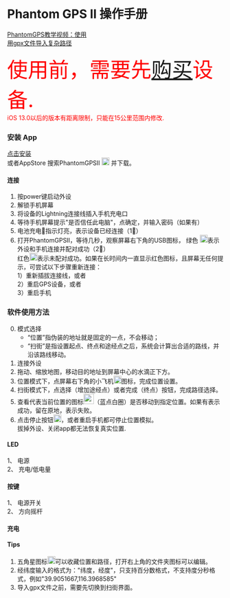 Phantom GPS II 操作手册
==== 
[PhantomGPS教学视频：使用](http://player.youku.com/embed/XNDIyMjg4NTgwMA==)<br>
[用gpx文件导入复杂路径](http://player.youku.com/embed/XNDIyMjg4NTA0NA==)<br>

<font  color="red" size=72>使用前，需要先[购买](http://phantomgps.com)设备.</font><br>
<font  color="red">iOS 13.0以后的版本有距离限制，只能在15公里范围内修改.</font><br>
### 安装 App<br>
   [点击安装](https://apps.apple.com/cn/app/phantomgpsii/id1484343559) <br>或者AppStore 搜索PhantomGPSII <img src="http://phantomgps.com/assets/icon-83.5@2x.png" width="18"> 并下载。

#### 连接
1.	按power键启动外设<br>
2.	解锁手机屏幕<br>
2.	将设备的Lightning连接线插入手机充电口<br>
4.	等待手机屏幕提示"是否信任此电脑"，点确定，并输入密码（如果有）<br>
5.	电池充电🔋指示灯亮，表示设备已经连接（1⃣️）<br>
6.	打开PhantomGPSII，等待几秒，观察屏幕右下角的USB图标， 绿色 <img src="http://phantomgps.com/assets/connected@2x.png" width="18">表示外设和手机连接并配对成功（2⃣️）<br>
红色<img src="http://phantomgps.com/assets/disconnected@2x.png" width="18">表示未配对成功。如果在长时间内一直显示红色图标，且屏幕无任何提示，可尝试以下步骤重新连接：<br>
	1）重新插拔连接线，或者<br>
	2）重启GPS设备，或者<br>
	3）重启手机<br>
### 软件使用方法<br>
0.	模式选择
	- “位置”指伪装的地址就是固定的一点，不会移动；
	- “扫街”是指设置起点、终点和途经点之后，系统会计算出合适的路线，并沿该路线移动。
1.	连接外设
2.	拖动、缩放地图，移动目的地址到屏幕中心的水滴正下方。
3.	位置模式下，点屏幕右下角的小飞机<img src="http://phantomgps.com/assets/flyto_2.png" width="18">图标，完成位置设置。
4.	扫街模式下，点选择（增加途经点）或者完成（终点）按钮，完成路径选择。
5.	查看代表当前位置的图标<img src="http://phantomgps.com/assets/bluecycle.png" width="24">（蓝点白圈）是否移动到指定位置。如果有表示成功，留在原地，表示失败。
6.	点击停止按钮<img src="http://phantomgps.com/assets/stop@2x.png" width="18">，或者重启手机都可停止位置模拟。<br>
	<font color red>拔掉外设、关闭app都无法恢复真实位置.</font>

#### LED
1、	电源<br>
2、	充电/低电量<br>
#### 按键
1、	电源开关<br>
2、	方向摇杆<br>
#### 充电

 
#### Tips
1.	五角星图标<img src="http://phantomgps.com/assets/star.png" width="18">可以收藏位置和路径，打开右上角的文件夹图标可以编辑。
2.	经纬度输入的格式为："纬度，经度"，只支持百分数格式，不支持度分秒格式，例如"39.9051667,116.3968585"
3.	导入gpx文件之前，需要先切换到扫街界面。<br>

